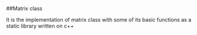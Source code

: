 ##Matrix class

It is the implementation of matrix class with some of its basic functions as a static library written on c++

